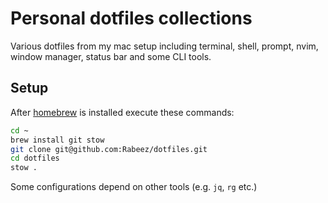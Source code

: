 # Personal dotfiles collections

Various dotfiles from my mac setup including terminal, shell, prompt, nvim, window manager, status bar and some CLI tools.

## Setup

After [homebrew](https://brew.sh) is installed execute these commands:
```bash
cd ~
brew install git stow
git clone git@github.com:Rabeez/dotfiles.git
cd dotfiles
stow .
```

Some configurations depend on other tools (e.g. `jq`, `rg` etc.) 
